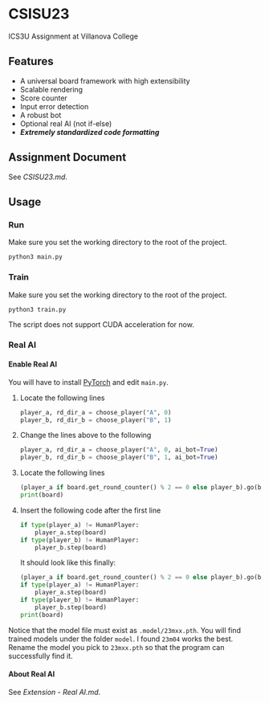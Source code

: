 # CSISU23

ICS3U Assignment at Villanova College

## Features

- A universal board framework with high extensibility
- Scalable rendering
- Score counter
- Input error detection
- A robust bot
- Optional real AI (not if-else)
- ***Extremely standardized code formatting***

## Assignment Document

See *CSISU23.md*.

## Usage

### Run

Make sure you set the working directory to the root of the project.

```shell
python3 main.py
```

### Train

Make sure you set the working directory to the root of the project.

```shell
python3 train.py
```

The script does not support CUDA acceleration for now.

### Real AI

#### Enable Real AI

You will have to install [PyTorch](https://pytorch.org) and edit `main.py`.

1. Locate the following lines

   ```python
   player_a, rd_dir_a = choose_player("A", 0)
   player_b, rd_dir_b = choose_player("B", 1)
   ```

2. Change the lines above to the following

   ```python
   player_a, rd_dir_a = choose_player("A", 0, ai_bot=True)
   player_b, rd_dir_b = choose_player("B", 1, ai_bot=True)
   ```

3. Locate the following lines

   ```python
   (player_a if board.get_round_counter() % 2 == 0 else player_b).go(board)
   print(board)
   ```

4. Insert the following code after the first line

   ```python
   if type(player_a) != HumanPlayer:
       player_a.step(board)
   if type(player_b) != HumanPlayer:
       player_b.step(board)
   ```

   It should look like this finally:

   ```python
   (player_a if board.get_round_counter() % 2 == 0 else player_b).go(board)
   if type(player_a) != HumanPlayer:
       player_a.step(board)
   if type(player_b) != HumanPlayer:
       player_b.step(board)
   print(board)
   ```

Notice that the model file must exist as `.model/23mxx.pth`. You will find trained models under the folder `model`. I found `23m04` works the best.
Rename the model you pick to `23mxx.pth` so that the program can successfully find it.

#### About Real AI

See *Extension - Real AI.md*.
